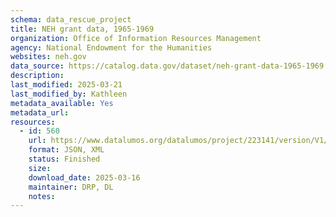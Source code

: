 ```yaml
---
schema: data_rescue_project 
title: NEH grant data, 1965-1969
organization: Office of Information Resources Management
agency: National Endowment for the Humanities
websites: neh.gov
data_source: https://catalog.data.gov/dataset/neh-grant-data-1965-1969
description: 
last_modified: 2025-03-21
last_modified_by: Kathleen
metadata_available: Yes
metadata_url: 
resources:
  - id: 560
    url: https://www.datalumos.org/datalumos/project/223141/version/V1/view
    format: JSON, XML
    status: Finished
    size: 
    download_date: 2025-03-16
    maintainer: DRP, DL
    notes: 
---
```

